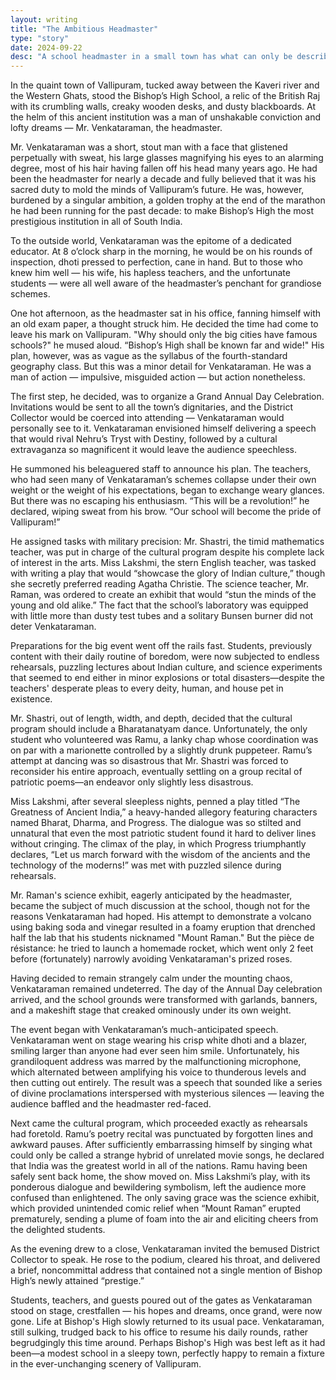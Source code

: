 ```yaml
---
layout: writing
title: "The Ambitious Headmaster"
type: "story"
date: 2024-09-22
desc: "A school headmaster in a small town has what can only be described as an indomitable ambition."
---
```


In the quaint town of Vallipuram, tucked away between the Kaveri river and the Western Ghats, stood the Bishop’s High School, a relic of the British Raj with its crumbling walls, creaky wooden desks, and dusty blackboards. At the helm of this ancient institution was a man of unshakable conviction and lofty dreams — Mr. Venkataraman, the headmaster.

Mr. Venkataraman was a short, stout man with a face that glistened perpetually with sweat, his large glasses magnifying his eyes to an alarming degree, most of his hair having fallen off his head many years ago. He had been the headmaster for nearly a decade and fully believed that it was his sacred duty to mold the minds of Vallipuram’s future. He was, however, burdened by a singular ambition, a golden trophy at the end of the marathon he had been running for the past decade: to make Bishop’s High the most prestigious institution in all of South India.

To the outside world, Venkataraman was the epitome of a dedicated educator. At 8 o’clock sharp in the morning, he would be on his rounds of inspection, dhoti pressed to perfection, cane in hand. But to those who knew him well — his wife, his hapless teachers, and the unfortunate students — were all well aware of the headmaster’s penchant for grandiose schemes.

One hot afternoon, as the headmaster sat in his office, fanning himself with an old exam paper, a thought struck him. He decided the time had come to leave his mark on Vallipuram. "Why should only the big cities have famous schools?" he mused aloud. “Bishop’s High shall be known far and wide!" His plan, however, was as vague as the syllabus of the fourth-standard geography class. But this was a minor detail for Venkataraman. He was a man of action — impulsive, misguided action — but action nonetheless.

The first step, he decided, was to organize a Grand Annual Day Celebration. Invitations would be sent to all the town’s dignitaries, and the District Collector would be coerced into attending — Venkataraman would personally see to it. Venkataraman envisioned himself delivering a speech that would rival Nehru’s Tryst with Destiny, followed by a cultural extravaganza so magnificent it would leave the audience speechless.

He summoned his beleaguered staff to announce his plan. The teachers, who had seen many of Venkataraman’s schemes collapse under their own weight or the weight of his expectations, began to exchange weary glances. But there was no escaping his enthusiasm. “This will be a revolution!” he declared, wiping sweat from his brow. “Our school will become the pride of Vallipuram!”

He assigned tasks with military precision: Mr. Shastri, the timid mathematics teacher, was put in charge of the cultural program despite his complete lack of interest in the arts. Miss Lakshmi, the stern English teacher, was tasked with writing a play that would “showcase the glory of Indian culture,” though she secretly preferred reading Agatha Christie. The science teacher, Mr. Raman, was ordered to create an exhibit that would “stun the minds of the young and old alike.” The fact that the school’s laboratory was equipped with little more than dusty test tubes and a solitary Bunsen burner did not deter Venkataraman.

Preparations for the big event went off the rails fast. Students, previously content with their daily routine of boredom, were now subjected to endless rehearsals, puzzling lectures about Indian culture, and science experiments that seemed to end either in minor explosions or total disasters—despite the teachers' desperate pleas to every deity, human, and house pet in existence. 

Mr. Shastri, out of length, width, and depth, decided that the cultural program should include a Bharatanatyam dance. Unfortunately, the only student who volunteered was Ramu, a lanky chap whose coordination was on par with a marionette controlled by a slightly drunk puppeteer. Ramu’s attempt at dancing was so disastrous that Mr. Shastri was forced to reconsider his entire approach, eventually settling on a group recital of patriotic poems—an endeavor only slightly less disastrous.

Miss Lakshmi, after several sleepless nights, penned a play titled “The Greatness of Ancient India,” a heavy-handed allegory featuring characters named Bharat, Dharma, and Progress. The dialogue was so stilted and unnatural that even the most patriotic student found it hard to deliver lines without cringing. The climax of the play, in which Progress triumphantly declares, “Let us march forward with the wisdom of the ancients and the technology of the moderns!” was met with puzzled silence during rehearsals.

Mr. Raman's science exhibit, eagerly anticipated by the headmaster, became the subject of much discussion at the school, though not for the reasons Venkataraman had hoped. His attempt to demonstrate a volcano using baking soda and vinegar resulted in a foamy eruption that drenched half the lab that his students nicknamed "Mount Raman." But the pièce de résistance: he tried to launch a homemade rocket, which went only 2 feet before (fortunately) narrowly avoiding Venkataraman's prized roses.

Having decided to remain strangely calm under the mounting chaos, Venkataraman remained undeterred. The day of the Annual Day celebration arrived, and the school grounds were transformed with garlands, banners, and a makeshift stage that creaked ominously under its own weight.

The event began with Venkataraman’s much-anticipated speech. Venkataraman went on stage wearing his crisp white dhoti and a blazer, smiling larger than anyone had ever seen him smile. Unfortunately, his grandiloquent address was marred by the malfunctioning microphone, which alternated between amplifying his voice to thunderous levels and then cutting out entirely. The result was a speech that sounded like a series of divine proclamations interspersed with mysterious silences — leaving the audience baffled and the headmaster red-faced.

Next came the cultural program, which proceeded exactly as rehearsals had foretold. Ramu’s poetry recital was punctuated by forgotten lines and awkward pauses. After sufficiently embarrassing himself by singing what could only be called a strange hybrid of unrelated movie songs, he declared that India was the greatest world in all of the nations. Ramu having been safely sent back home, the show moved on. Miss Lakshmi’s play, with its ponderous dialogue and bewildering symbolism, left the audience more confused than enlightened. The only saving grace was the science exhibit, which provided unintended comic relief when “Mount Raman” erupted prematurely, sending a plume of foam into the air and eliciting cheers from the delighted students.

As the evening drew to a close, Venkataraman invited the bemused District Collector to speak. He rose to the podium, cleared his throat, and delivered a brief, noncommittal address that contained not a single mention of Bishop High’s newly attained “prestige.”

Students, teachers, and guests poured out of the gates as Venkataraman stood on stage, crestfallen — his hopes and dreams, once grand, were now gone. Life at Bishop's High slowly returned to its usual pace. Venkataraman, still sulking, trudged back to his office to resume his daily rounds, rather begrudgingly this time around. Perhaps Bishop's High was best left as it had been—a modest school in a sleepy town, perfectly happy to remain a fixture in the ever-unchanging scenery of Vallipuram.